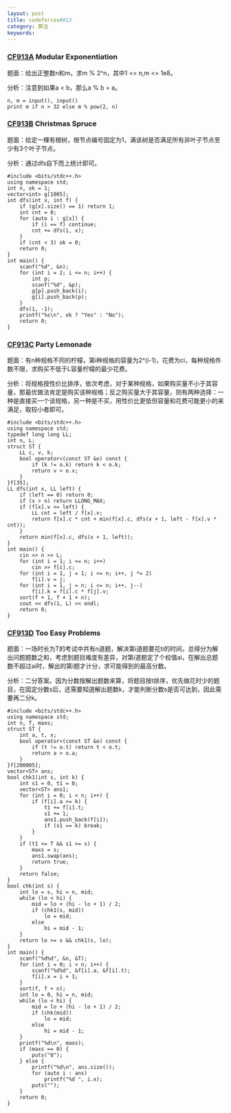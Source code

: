 ```yaml
---
layout: post
title: codeforces#913
category: 算法
keywords:
---
```


### [CF913A](http://codeforces.com/contest/913/problem/A) Modular Exponentiation

题面：给出正整数n和m，求m % 2^n，其中1 <= n,m <= 1e8。

分析：注意到如果a < b，那么a % b = a。

```
n, m = input(), input()
print m if n > 32 else m % pow(2, n)
```

### [CF913B](http://codeforces.com/contest/913/problem/B) Christmas Spruce

题面：给定一棵有根树，根节点编号固定为1，满该树是否满足所有非叶子节点至少有3个叶子节点。

分析：通过dfs自下而上统计即可。

```
#include <bits/stdc++.h>
using namespace std;
int n, ok = 1;
vector<int> g[1005];
int dfs(int x, int f) {
    if (g[x].size() == 1) return 1;
    int cnt = 0;
    for (auto i : g[x]) {
        if (i == f) continue;
        cnt += dfs(i, x);
    }
    if (cnt < 3) ok = 0;
    return 0;
}
int main() {
    scanf("%d", &n);
    for (int i = 2; i <= n; i++) {
        int p;
        scanf("%d", &p);
        g[p].push_back(i);
        g[i].push_back(p);
    }
    dfs(1, -1);
    printf("%s\n", ok ? "Yes" : "No");
    return 0;
}
```

### [CF913C](http://codeforces.com/contest/913/problem/C) Party Lemonade

题面：有n种规格不同的柠檬，第i种规格的容量为2^(i-1)，花费为ci，每种规格件数不限，求购买不低于L容量柠檬的最少花费。

分析：将规格按性价比排序，依次考虑，对于某种规格，如果购买量不小于其容量，那最优做法肯定是购买该种规格；反之购买量大于其容量，则有两种选择：一种是直接买一个该规格，另一种是不买，用性价比更低但容量和花费可能更小的来满足，取较小者即可。

```
#include <bits/stdc++.h>
using namespace std;
typedef long long LL;
int n, L;
struct ST {
    LL c, v, k;
    bool operator<(const ST &o) const {
        if (k != o.k) return k < o.k;
        return v < o.v;
    }
}f[35];
LL dfs(int x, LL left) {
    if (left == 0) return 0;
    if (x > n) return LLONG_MAX;
    if (f[x].v <= left) {
        LL cnt = left / f[x].v;
        return f[x].c * cnt + min(f[x].c, dfs(x + 1, left - f[x].v * cnt));
    }
    return min(f[x].c, dfs(x + 1, left));
}
int main() {
    cin >> n >> L;
    for (int i = 1; i <= n; i++)
        cin >> f[i].c;
    for (int i = 1, j = 1; i <= n; i++, j *= 2)
        f[i].v = j;
    for (int i = 1, j = n; i <= n; i++, j--)
        f[i].k = f[i].c * f[j].v;
    sort(f + 1, f + 1 + n);
    cout << dfs(1, L) << endl;
    return 0;
}
```

### [CF913D](http://codeforces.com/contest/913/problem/D) Too Easy Problems

题面：一场时长为T的考试中共有n道题，解决第i道题要花ti的时间，总得分为解出问题题数之和，考虑到题目难度有差异，对第i道题定了个权值ai，在解出总题数不超过ai时，解出的第i题才计分，求可能得到的最高分数。

分析：二分答案。因为分数按解出题数来算，将题目按t排序，优先做花时少的题目，在固定分数s后，还需要知道解出题数k，才能判断分数s是否可达到，因此需要再二分k。

```
#include <bits/stdc++.h>
using namespace std;
int n, T, maxs;
struct ST {
    int a, t, x;
    bool operator<(const ST &o) const {
        if (t != o.t) return t < o.t;
        return a > o.a;
    }
}f[200005];
vector<ST> ans;
bool chk1(int s, int k) {
    int s1 = 0, t1 = 0;
    vector<ST> ans1;
    for (int i = 0; i < n; i++) {
        if (f[i].a >= k) {
            t1 += f[i].t;
            s1 += 1;
            ans1.push_back(f[i]);
            if (s1 == k) break;
        }
    }
    if (t1 <= T && s1 >= s) {
        maxs = s;
        ans1.swap(ans);
        return true;
    }
    return false;
}
bool chk(int s) {
    int lo = s, hi = n, mid;
    while (lo < hi) {
        mid = lo + (hi - lo + 1) / 2;
        if (chk1(s, mid))
            lo = mid;
        else
            hi = mid - 1;
    }
    return lo >= s && chk1(s, lo);
}
int main() {
    scanf("%d%d", &n, &T);
    for (int i = 0; i < n; i++) {
        scanf("%d%d", &f[i].a, &f[i].t);
        f[i].x = i + 1;
    }
    sort(f, f + n);
    int lo = 0, hi = n, mid;
    while (lo < hi) {
        mid = lo + (hi - lo + 1) / 2;
        if (chk(mid))
            lo = mid;
        else
            hi = mid - 1;
    }
    printf("%d\n", maxs);
    if (maxs == 0) {
        puts("0");
    } else {
        printf("%d\n", ans.size());
        for (auto i : ans)
            printf("%d ", i.x);
        puts("");
    }
    return 0;
}
```
